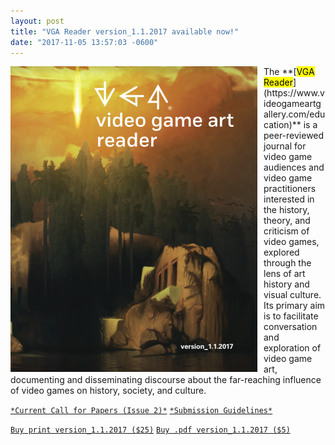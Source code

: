 ```yaml
---
layout: post
title: "VGA Reader version_1.1.2017 available now!"
date: "2017-11-05 13:57:03 -0600"
---
```

<img src="/assets/images/Reader_Cover.png" align="left" style="padding-right:10px;">
<span class="post-meta">
The **[<mark>VGA Reader</mark>](https://www.videogameartgallery.com/education)** is a peer-reviewed journal for video game audiences and video game practitioners interested in the history, theory, and criticism of video games, explored through the lens of art history and visual culture. Its primary aim is to facilitate conversation and exploration of video game art, documenting and disseminating discourse about the far-reaching influence of video games on history, society, and culture.

[`*Current Call for Papers (Issue 2)*`](https://static1.squarespace.com/static/536e4963e4b096ba2b58a3af/t/5a2dc70d9140b7d491bf2204/1512949521340/VGA+Reader+Call+for+Papers+-+Issue+2.pdf)
[`*Submission Guidelines*`](https://static1.squarespace.com/static/536e4963e4b096ba2b58a3af/t/580a642a29687f7ebff52293/1477076011100/VGAReaderSUBMISSIONGUIDELINES.pdf)

[`Buy print version_1.1.2017 ($25)`](http://www.blurb.com/b/8254635)
[`Buy .pdf version_1.1.2017 ($5)`](https://www.videogameartgallery.com/exhibition/vga-reader-1)
